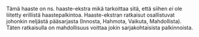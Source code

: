 Tämä haaste on ns. haaste-ekstra mikä tarkoittaa sitä, että siihen *ei* ole liitetty erillistä
haastepalkintoa. Haaste-ekstran ratkaisut osallistuvat johonkin neljästä pääsarjasta (Innosta,
Hahmota, Vaikuta, Mahdollista). Täten ratkaisulla on mahdollisuus voittaa
jokin sarjakohtaisista palkinnoista.
